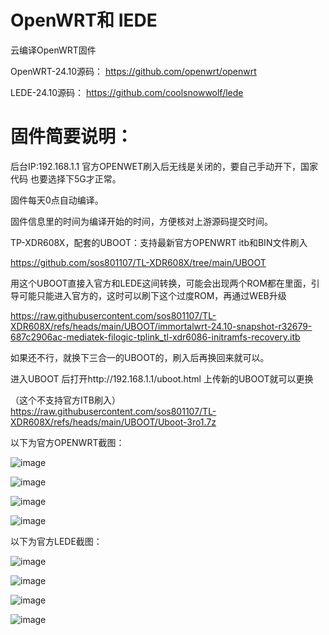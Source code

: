 # OpenWRT和 IEDE
云编译OpenWRT固件

OpenWRT-24.10源码：
https://github.com/openwrt/openwrt

LEDE-24.10源码：
https://github.com/coolsnowwolf/lede


# 固件简要说明：
后台IP:192.168.1.1
官方OPENWET刷入后无线是关闭的，要自己手动开下，国家代码	也要选择下5G才正常。

固件每天0点自动编译。

固件信息里的时间为编译开始的时间，方便核对上游源码提交时间。

TP-XDR608X，配套的UBOOT：支持最新官方OPENWRT itb和BIN文件刷入

https://github.com/sos801107/TL-XDR608X/tree/main/UBOOT

用这个UBOOT直接入官方和LEDE这间转换，可能会出现两个ROM都在里面，引导可能只能进入官方的，这时可以刷下这个过度ROM，再通过WEB升级 

https://raw.githubusercontent.com/sos801107/TL-XDR608X/refs/heads/main/UBOOT/immortalwrt-24.10-snapshot-r32679-687c2906ac-mediatek-filogic-tplink_tl-xdr6086-initramfs-recovery.itb

如果还不行，就换下三合一的UBOOT的，刷入后再换回来就可以。

进入UBOOT 后打开http://192.168.1.1/uboot.html 上传新的UBOOT就可以更换

（这个不支持官方ITB刷入）
https://raw.githubusercontent.com/sos801107/TL-XDR608X/refs/heads/main/UBOOT/Uboot-3ro1.7z


以下为官方OPENWRT截图：

![image](https://github.com/user-attachments/assets/52995d5f-68d0-46e6-be6e-14b3a17b8361)

![image](https://github.com/user-attachments/assets/4fff19fd-cfb0-4888-9d19-5f148605301a)

![image](https://github.com/user-attachments/assets/40c55ad8-7353-45e9-8781-d5dd19732ce5)

![image](https://github.com/user-attachments/assets/6877d258-5579-45d4-8830-194ef9a5ef14)


以下为官方LEDE截图：

![image](https://github.com/user-attachments/assets/0619f0e0-e3e5-494b-b079-8b1a5762ae2c)

![image](https://github.com/user-attachments/assets/c79bc135-f90d-429d-b36e-17f5c4d3d31d)

![image](https://github.com/user-attachments/assets/efe79a70-ec2f-4ff6-9ae7-0a32971e82c3)

![image](https://github.com/user-attachments/assets/57d9f759-d78e-4a24-a489-321894206feb)
